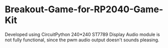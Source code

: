 # Breakout-Game-for-RP2040-Game-Kit
Developed using CircuitPython
240*240 ST7789 Display
Audio module is not fully functional, since the pwm audio output doesn't sounds pleasing.
